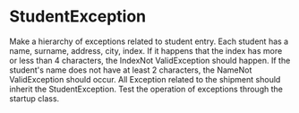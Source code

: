 # StudentException
Make a hierarchy of exceptions related to student entry. Each student has a name, surname, address, city, index. If it happens that the index has more or less than 4 characters, the IndexNot ValidException should happen. If the student's name does not have at least 2 characters, the NameNot ValidException should occur. All Exception related to the shipment should inherit the StudentException. Test the operation of exceptions through the startup class.
